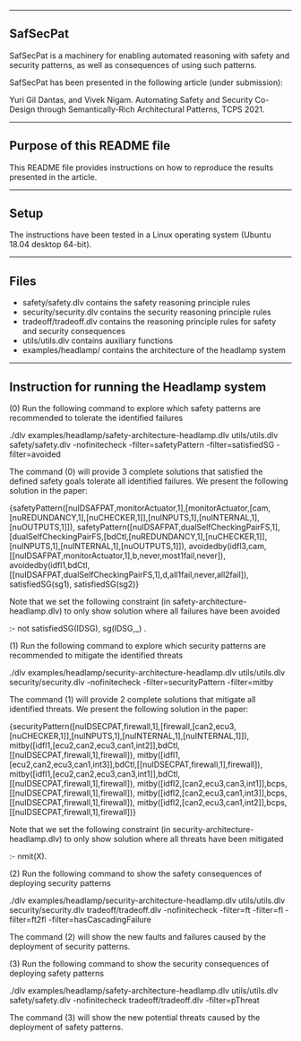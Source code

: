 -----------------------------------------------------------------
SafSecPat
-----------------------------------------------------------------
SafSecPat is a machinery for enabling automated reasoning with safety and security patterns, as well as consequences of using such patterns.

SafSecPat has been presented in the following article (under submission):

Yuri Gil Dantas, and Vivek Nigam. Automating Safety and Security Co-Design through Semantically-Rich Architectural Patterns, TCPS 2021.

-----------------------------------------------------------------
Purpose of this README file
-----------------------------------------------------------------
This README file provides instructions on how to reproduce the results presented in the article. 

-----------------------------------------------------------------
Setup
-----------------------------------------------------------------
The instructions have been tested in a Linux operating system (Ubuntu 18.04 desktop 64-bit).

-----------------------------------------------------------------
Files
-----------------------------------------------------------------
- safety/safety.dlv contains the safety reasoning principle rules
- security/security.dlv contains the security reasoning principle rules
- tradeoff/tradeoff.dlv contains the reasoning principle rules for safety and security consequences
- utils/utils.dlv contains auxiliary functions 
- examples/headlamp/ contains the architecture of the headlamp system

-----------------------------------------------------------------
Instruction for running the Headlamp system
-----------------------------------------------------------------
(0) Run the following command to explore which safety patterns are recommended to tolerate the identified failures

./dlv examples/headlamp/safety-architecture-headlamp.dlv utils/utils.dlv safety/safety.dlv -nofinitecheck -filter=safetyPattern -filter=satisfiedSG -filter=avoided

The command (0) will provide 3 complete solutions that satisfied the defined safety goals tolerate all identified failures. We present the following solution in the paper:

{safetyPattern([nuIDSAFPAT,monitorActuator,1],[monitorActuator,[cam,[nuREDUNDANCY,1],[nuCHECKER,1]],[nuINPUTS,1],[nuINTERNAL,1],[nuOUTPUTS,1]]), safetyPattern([nuIDSAFPAT,dualSelfCheckingPairFS,1],[dualSelfCheckingPairFS,[bdCtl,[nuREDUNDANCY,1],[nuCHECKER,1]],[nuINPUTS,1],[nuINTERNAL,1],[nuOUTPUTS,1]]), avoidedby(idfl3,cam,[[nuIDSAFPAT,monitorActuator,1],b,never,most1fail,never]), avoidedby(idfl1,bdCtl,[[nuIDSAFPAT,dualSelfCheckingPairFS,1],d,all1fail,never,all2fail]), satisfiedSG(sg1), satisfiedSG(sg2)}

Note that we set the following constraint (in safety-architecture-headlamp.dlv) to only show solution where all failures have been avoided

:- not satisfiedSG(IDSG), sg(IDSG,_) .

(1) Run the following command to explore which security patterns are recommended to mitigate the identified threats

./dlv examples/headlamp/security-architecture-headlamp.dlv utils/utils.dlv security/security.dlv -nofinitecheck -filter=securityPattern -filter=mitby

The command (1) will provide 2 complete solutions that mitigate all identified threats. We present the following solution in the paper: 

{securityPattern([nuIDSECPAT,firewall,1],[firewall,[can2,ecu3,[nuCHECKER,1]],[nuINPUTS,1],[nuINTERNAL,1],[nuINTERNAL,1]]), mitby([idfl1,[ecu2,can2,ecu3,can1,int2]],bdCtl,[[nuIDSECPAT,firewall,1],firewall]), mitby([idfl1,[ecu2,can2,ecu3,can1,int3]],bdCtl,[[nuIDSECPAT,firewall,1],firewall]), mitby([idfl1,[ecu2,can2,ecu3,can3,int1]],bdCtl,[[nuIDSECPAT,firewall,1],firewall]), mitby([idfl2,[can2,ecu3,can3,int1]],bcps,[[nuIDSECPAT,firewall,1],firewall]), mitby([idfl2,[can2,ecu3,can1,int3]],bcps,[[nuIDSECPAT,firewall,1],firewall]), mitby([idfl2,[can2,ecu3,can1,int2]],bcps,[[nuIDSECPAT,firewall,1],firewall])}


Note that we set the following constraint (in security-architecture-headlamp.dlv) to only show solution where all threats have been mitigated

:- nmit(X).

(2) Run the following command to show the safety consequences of deploying security patterns

./dlv examples/headlamp/security-architecture-headlamp.dlv utils/utils.dlv security/security.dlv tradeoff/tradeoff.dlv -nofinitecheck -filter=ft -filter=fl -filter=ft2fl -filter=hasCascadingFailure

The command (2) will show the new faults and failures caused by the deployment of security patterns.

(3) Run the following command to show the security consequences of deploying safety patterns

./dlv examples/headlamp/safety-architecture-headlamp.dlv utils/utils.dlv safety/safety.dlv -nofinitecheck tradeoff/tradeoff.dlv -filter=pThreat

The command (3) will show the new potential threats caused by the deployment of safety patterns.

